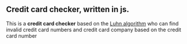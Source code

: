 Credit card checker, written in js. 
---
This is a __credit card checker__ based on the [Luhn algorithm](https://en.wikipedia.org/wiki/Luhn_algorithm#Description) who can find invalid credit card numbers and credit card company based on the credit card number
